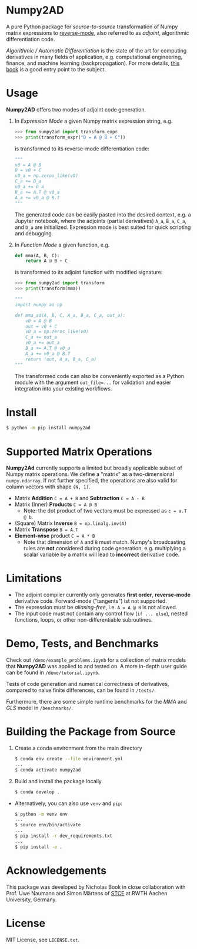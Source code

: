 # Numpy2AD

A pure Python package for *source-to-source* transformation of Numpy matrix expressions to [reverse-mode](https://en.wikipedia.org/wiki/Automatic_differentiation#Reverse_accumulation), also referred to as *adjoint*, algorithmic differentiation code.

*Algorithmic / Automatic Differentiation* is the state of the art for computing derivatives in many fields of application, e.g. computational engineering, finance, and machine learning (backpropagation). For more details, [this book](https://epubs.siam.org/doi/10.1137/1.9781611972078) is a good entry point to the subject.

# Usage
**Numpy2AD** offers two modes of adjoint code generation.

1. In *Expression Mode* a given Numpy matrix expression string, e.g.
    ```python
    >>> from numpy2ad import transform_expr
    >>> print(transform_expr("D = A @ B + C"))
    ```
    is transformed to its reverse-mode differentiation code:
    ```python
    """
    v0 = A @ B
    D = v0 + C
    v0_a = np.zeros_like(v0)
    C_a += D_a
    v0_a += D_a
    B_a += A.T @ v0_a
    A_a += v0_a @ B.T
    """
    ```
    The generated code can be easily pasted into the desired context, e.g. a Jupyter notebook, where the adjoints (partial derivatives) `A_a`, `B_a`, `C_a`, and `D_a` are initialized. Expression mode is best suited for quick scripting and debugging. 

2. In *Function Mode* a given function, e.g.
    ```python
    def mma(A, B, C):
        return A @ B + C
    ```
    is transformed to its adjoint function with modified signature:
    ```python
    >>> from numpy2ad import transform
    >>> print(transform(mma))
    ```
    ```python
    """
    import numpy as np

    def mma_ad(A, B, C, A_a, B_a, C_a, out_a):
        v0 = A @ B
        out = v0 + C
        v0_a = np.zeros_like(v0)
        C_a += out_a
        v0_a += out_a
        B_a += A.T @ v0_a
        A_a += v0_a @ B.T
        return (out, A_a, B_a, C_a)
    """
    ```
    
    The transformed code can also be conveniently exported as a Python module with the argument `out_file=...` for validation and easier integration into your existing workflows.


# Install
```bash
$ python -m pip install numpy2ad
```

# Supported Matrix Operations

**Numpy2Ad** currently supports a limited but broadly applicable subset of Numpy matrix operations. We define a "matrix" as a two-dimensional `numpy.ndarray`. If not further specified, the operations are also valid for column vectors with shape `(N, 1)`.

- Matrix **Addition** `C = A + B` and **Subtraction** `C = A - B`
- Matrix (Inner) **Products** `C = A @ B`
    - Note: the dot product of two vectors must be expressed as `c = a.T @ b`.
- (Square) Matrix **Inverse** `B = np.linalg.inv(A)`
- Matrix **Transpose** `B = A.T`
- **Element-wise** product `C = A * B`
    - Note that dimension of `A` and `B` must match. Numpy's broadcasting rules are **not** considered during code generation, e.g. multiplying a scalar variable by a matrix will lead to **incorrect** derivative code.

# Limitations
- The adjoint compiler currently only generates **first order**, **reverse-mode** derivative code. Forward-mode ("tangents") ist not supported.
- The expression must be *aliasing-free*, i.e. `A = A @ B` is not allowed.
- The input code must not contain any control flow (`if ... else`), nested functions, loops, or other non-differentiable subroutines.

# Demo, Tests, and Benchmarks

Check out `/demo/example_problems.ipynb` for a collection of matrix models that **Numpy2AD** was applied to and tested on. A more in-depth user guide can be found in `/demo/tutorial.ipynb`.

Tests of code generation and numerical correctness of derivatives, compared to naive finite differences, can be found in `/tests/`.

Furthermore, there are some simple runtime benchmarks for the *MMA* and *GLS* model in `/benchmarks/`.

# Building the Package from Source
1. Create a conda environment from the main directory
    ```bash
    $ conda env create --file environment.yml
    ...
    $ conda activate numpy2ad
    ```
2. Build and install the package locally 
    ```bash
    $ conda develop .
    ```

- Alternatively, you can also use `venv` and `pip`:
    ```bash
    $ python -m venv env 
    ...
    $ source env/bin/activate
    ...
    $ pip install -r dev_requirements.txt
    ...
    $ pip install -e .
    ```

# Acknowledgements
This package was developed by Nicholas Book in close collaboration with Prof. Uwe Naumann and Simon Märtens of [STCE](https://www.stce.rwth-aachen.de/) at RWTH Aachen University, Germany.

# License
MIT License, see `LICENSE.txt`.
